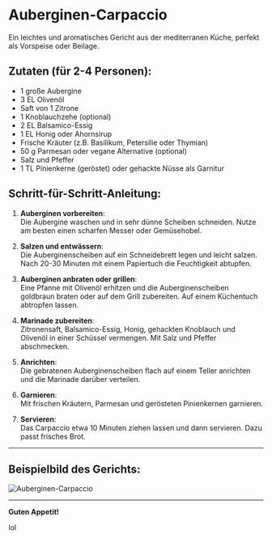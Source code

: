 # Auberginen-Carpaccio

Ein leichtes und aromatisches Gericht aus der mediterranen Küche, perfekt als Vorspeise oder Beilage.

## Zutaten (für 2-4 Personen):
- 1 große Aubergine
- 3 EL Olivenöl
- Saft von 1 Zitrone
- 1 Knoblauchzehe (optional)
- 2 EL Balsamico-Essig
- 1 EL Honig oder Ahornsirup
- Frische Kräuter (z.B. Basilikum, Petersilie oder Thymian)
- 50 g Parmesan oder vegane Alternative (optional)
- Salz und Pfeffer
- 1 TL Pinienkerne (geröstet) oder gehackte Nüsse als Garnitur

## Schritt-für-Schritt-Anleitung:

1. **Auberginen vorbereiten**:  
   Die Aubergine waschen und in sehr dünne Scheiben schneiden. Nutze am besten einen scharfen Messer oder Gemüsehobel.

2. **Salzen und entwässern**:  
   Die Auberginenscheiben auf ein Schneidebrett legen und leicht salzen. Nach 20-30 Minuten mit einem Papiertuch die Feuchtigkeit abtupfen.

3. **Auberginen anbraten oder grillen**:  
   Eine Pfanne mit Olivenöl erhitzen und die Auberginenscheiben goldbraun braten oder auf dem Grill zubereiten. Auf einem Küchentuch abtropfen lassen.

4. **Marinade zubereiten**:  
   Zitronensaft, Balsamico-Essig, Honig, gehackten Knoblauch und Olivenöl in einer Schüssel vermengen. Mit Salz und Pfeffer abschmecken.

5. **Anrichten**:  
   Die gebratenen Auberginenscheiben flach auf einem Teller anrichten und die Marinade darüber verteilen.

6. **Garnieren**:  
   Mit frischen Kräutern, Parmesan und gerösteten Pinienkernen garnieren.

7. **Servieren**:  
   Das Carpaccio etwa 10 Minuten ziehen lassen und dann servieren. Dazu passt frisches Brot.

---

## Beispielbild des Gerichts:

![Auberginen-Carpaccio](https://encrypted-tbn0.gstatic.com/images?q=tbn:ANd9GcR4PMmUyxtr4PcZeSH2v1XsQfE0nqwrdnLg3US4kydbwmsSgWBpGOry2GBix50TbfrbjmQ&usqp=CAU)

---

**Guten Appetit!**

lol